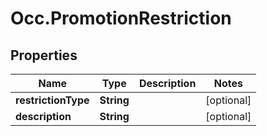 # Occ.PromotionRestriction

## Properties
Name | Type | Description | Notes
------------ | ------------- | ------------- | -------------
**restrictionType** | **String** |  | [optional] 
**description** | **String** |  | [optional] 


